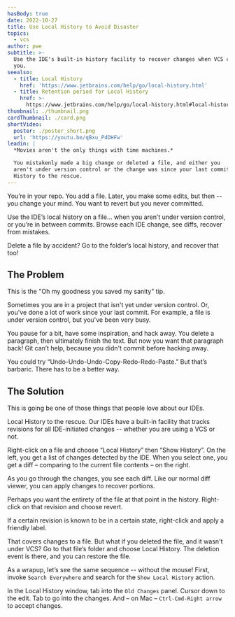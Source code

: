 ```yaml
---
hasBody: true
date: 2022-10-27
title: Use Local History to Avoid Disaster
topics:
  - vcs
author: pwe
subtitle: >-
  Use the IDE's built-in history facility to recover changes when VCS can't help
  you.
seealso:
  - title: Local History
    href: 'https://www.jetbrains.com/help/go/local-history.html'
  - title: Retention period for Local History
    href: >-
      https://www.jetbrains.com/help/go/local-history.html#local-history-retention
thumbnail: ./thumbnail.png
cardThumbnail: ./card.png
shortVideo:
  poster: ./poster_short.png
  url: 'https://youtu.be/qBxu_PdDHFw'
leadin: |
  *Movies aren't the only things with time machines.*    

  You mistakenly made a big change or deleted a file, and either you 
  aren't under version control or the change was since your last commit. Local 
  History to the rescue.
---
```


You’re in your repo. You add a file. 
Later, you make some edits, but then -- you change your mind.
You want to revert but you never committed.

Use the IDE’s local history on a file… when you aren’t under version control, or you’re in between commits. 
Browse each IDE change, see diffs, recover from mistakes.

Delete a file by accident?
Go to the folder’s local history, and recover that too!

## The Problem

This is the "Oh my goodness you saved my sanity" tip.

Sometimes you are in a project that isn't yet under version control. 
Or, you've done a lot of work since your last commit. 
For example, a file is under version control, but you've been very busy.

You pause for a bit, have some inspiration, and hack away. 
You delete a paragraph, then ultimately finish the text.
But now you want that paragraph back! 
Git can’t help, because you didn't commit before hacking away.

You could try “Undo-Undo-Undo-Copy-Redo-Redo-Paste.” 
But that’s barbaric. 
There has to be a better way.

## The Solution

This is going be one of those things that people love about our IDEs.

Local History to the rescue. 
Our IDEs have a built-in facility that tracks revisions for all IDE-initiated changes -- whether you are using a VCS or not.

Right-click on a file and choose “Local History” then “Show History”.
On the left, you get a list of changes detected by the IDE.
When you select one, you get a diff – comparing to the current file contents – on the right.

As you go through the changes, you see each diff. 
Like our normal diff viewer, you can apply changes to recover portions.

Perhaps you want the entirety of the file at that point in the history. 
Right-click on that revision and choose revert.

If a certain revision is known to be in a certain state, right-click and apply a friendly label.

That covers changes to a file. 
But what if you deleted the file, and it wasn't under VCS?
Go to that file’s folder and choose Local History. 
The deletion event is there, and you can restore the file.

As a wrapup, let’s see the same sequence -- without the mouse! 
First, invoke `Search Everywhere` and search for the `Show Local History` action.

In the Local History window, tab into the `Old Changes` panel. 
Cursor down to the edit. 
Tab to go into the changes. And – on Mac – `Ctrl-Cmd-Right arrow` to accept changes.
